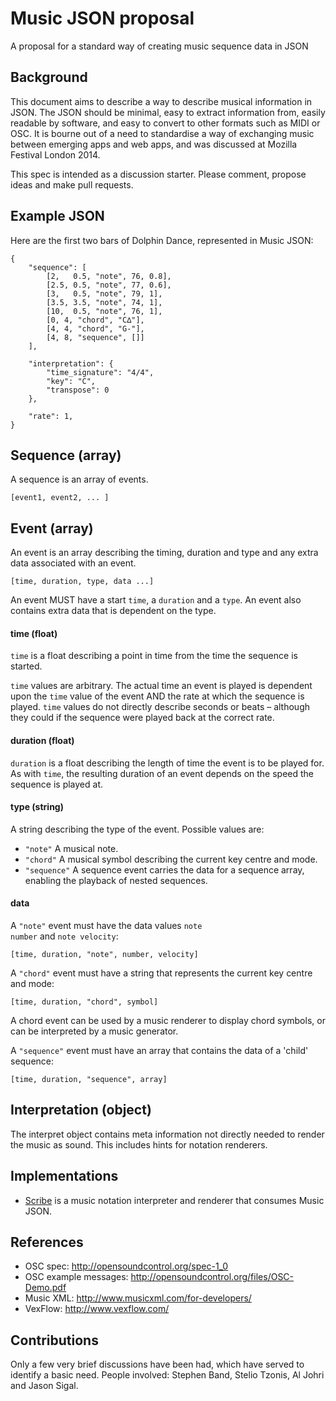 # Music JSON proposal

A proposal for a standard way of creating music sequence data in JSON

## Background

This document aims to describe a way to describe musical information in JSON.
The JSON should be minimal, easy to extract information from, easily readable by
software, and easy to convert to other formats such as MIDI or OSC. It is bourne
out of a need to standardise a way of exchanging music between emerging apps and
web apps, and was discussed at Mozilla Festival London 2014.

This spec is intended as a discussion starter. Please comment, propose ideas and
make pull requests.

## Example JSON

Here are the first two bars of Dolphin Dance, represented in Music JSON:

    {
        "sequence": [
            [2,   0.5, "note", 76, 0.8],
            [2.5, 0.5, "note", 77, 0.6],
            [3,   0.5, "note", 79, 1],
            [3.5, 3.5, "note", 74, 1],
            [10,  0.5, "note", 76, 1],
            [0, 4, "chord", "C∆"],
            [4, 4, "chord", "G-"],
            [4, 8, "sequence", []]
        ],

        "interpretation": {
            "time_signature": "4/4",
            "key": "C",
            "transpose": 0
        },

        "rate": 1,
    }

## Sequence (array)

A sequence is an array of events.

    [event1, event2, ... ]

## Event (array)

An event is an array describing the timing, duration and type and any extra data
associated with an event.

    [time, duration, type, data ...]

An event MUST have a start <code>time</code>, a <code>duration</code> and a
<code>type</code>. An event also contains extra
data that is dependent on the type.

#### time (float)

<code>time</code> is a float describing a point in time from the time the
sequence is started.

<code>time</code> values are arbitrary. The actual time an event is played is
dependent upon the <code>time</code> value of the event AND the rate at which
the sequence is played. <code>time</code> values do not directly describe
seconds or beats – although they could if the sequence were played back at the
correct rate.

#### duration (float)

<code>duration</code> is a float describing the length of time the event is to
be played for. As with <code>time</code>, the resulting duration of an event
depends on the speed the sequence is played at.

#### type (string)

A string describing the type of the event. Possible values are:

- <code>"note"</code> A musical note. 
- <code>"chord"</code> A musical symbol describing the current key centre and mode.
- <code>"sequence"</code> A sequence event carries the data for a sequence array, enabling the playback of nested sequences.

#### data

A <code>"note"</code> event must have the data values <code>note number</code> and <code>note velocity</code>:

    [time, duration, "note", number, velocity]

A <code>"chord"</code> event must have a string that represents the current key centre and mode:

    [time, duration, "chord", symbol]

A chord event can be used by a music renderer to display chord symbols, or can
be interpreted by a music generator.

A <code>"sequence"</code> event must have an array that contains the data of a 'child' sequence:

    [time, duration, "sequence", array]

## Interpretation (object)

The interpret object contains meta information not directly needed to render the
music as sound. This includes hints for notation renderers.

## Implementations

- <a href="http://labs.cruncher.ch/scribe/">Scribe</a> is a music notation
interpreter and renderer that consumes Music JSON.

## References

- OSC spec: <a href="http://opensoundcontrol.org/spec-1_0">http://opensoundcontrol.org/spec-1_0</a>
- OSC example messages: <a href="http://opensoundcontrol.org/files/OSC-Demo.pdf">http://opensoundcontrol.org/files/OSC-Demo.pdf</a>
- Music XML: <a href="http://www.musicxml.com/for-developers/">http://www.musicxml.com/for-developers/</a>
- VexFlow: <a href="http://www.vexflow.com/">http://www.vexflow.com/</a>

## Contributions

Only a few very brief discussions have been had, which have served to identify a
basic need. People involved: Stephen Band, Stelio Tzonis, Al Johri and Jason Sigal.
